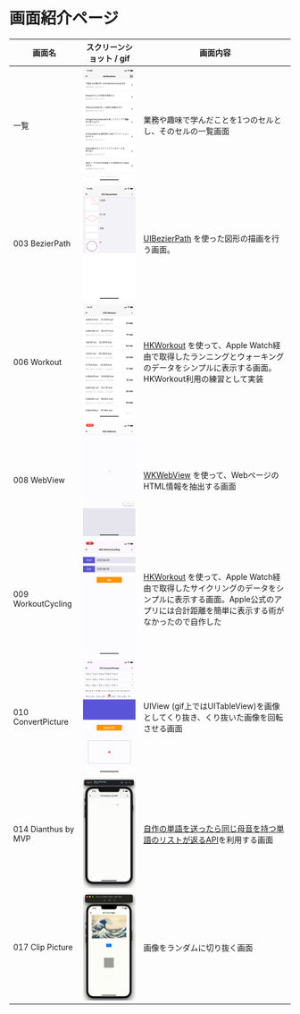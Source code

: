 # 画面紹介ページ
  
| 画面名 |  スクリーンショット / gif |  画面内容  |
| ----  | ----------------------------- | ---- |
| 一覧   | <img src="./resources/list.png" width="225"> | 業務や趣味で学んだことを1つのセルとし、そのセルの一覧画面 |
| 003 BezierPath | <img src="./resources/003_bezier_path.png" width="225"> | [UIBezierPath](https://developer.apple.com/documentation/uikit/uibezierpath) を使った図形の描画を行う画面。 |
| 006 Workout | <img src="./resources/006_workout.png" width="225"> | [HKWorkout](https://developer.apple.com/documentation/healthkit/hkworkout) を使って、Apple Watch経由で取得したランニングとウォーキングのデータをシンプルに表示する画面。HKWorkout利用の練習として実装 |
| 008 WebView | ![](./resources/008_webview.gif) | [WKWebView](https://developer.apple.com/documentation/webkit/wkwebview) を使って、WebページのHTML情報を抽出する画面 |
| 009 WorkoutCycling | ![](./resources/009_workout_cycling.gif) | [HKWorkout](https://developer.apple.com/documentation/healthkit/hkworkout) を使って、Apple Watch経由で取得したサイクリングのデータをシンプルに表示する画面。Apple公式のアプリには合計距離を簡単に表示する術がなかったので自作した |
| 010 ConvertPicture | ![](./resources/010_convert_picture.gif) | UIView (gif上ではUITableView)を画像としてくり抜き、くり抜いた画像を回転させる画面|
| 014 Dianthus by MVP | ![](./resources/014_dianthus_mvp.gif) | [自作の単語を送ったら同じ母音を持つ単語のリストが返るAPI](https://github.com/tokizuoh/dianthus-server)を利用する画面 |
| 017 Clip Picture | ![](./resources/017_clip_picture.gif) | 画像をランダムに切り抜く画面 | 